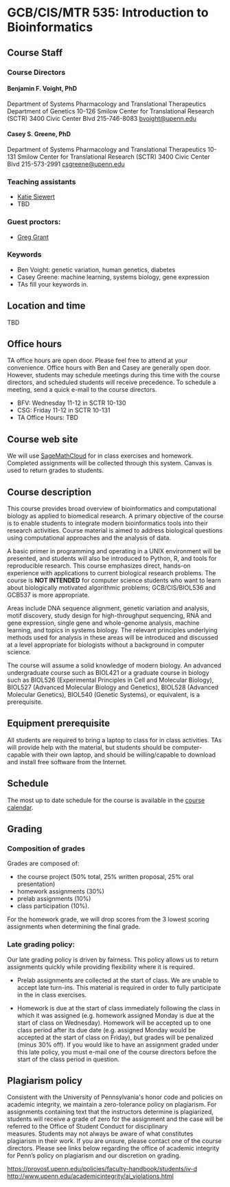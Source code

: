 # GCB/CIS/MTR 535: Introduction to Bioinformatics

## Course Staff

### Course Directors

#### Benjamin F. Voight, PhD
Department of Systems Pharmacology and Translational Therapeutics
Department of Genetics
10-126 Smilow Center for Translational Research (SCTR)
3400 Civic Center Blvd
215-746-8083
bvoight@upenn.edu

#### Casey S. Greene, PhD
Department of Systems Pharmacology and Translational Therapeutics
10-131 Smilow Center for Translational Research (SCTR)
3400 Civic Center Blvd
215-573-2991
csgreene@upenn.edu

### Teaching assistants

* [Katie Siewert](mailto:ksiewert@mail.med.upenn.edu)
* TBD

### Guest proctors:

* [Greg Grant](mailto:ggrant543@gmail.com)

### Keywords

* Ben Voight: genetic variation, human genetics, diabetes
* Casey Greene: machine learning, systems biology, gene expression
* TAs fill your keywords in.

## Location and time

TBD

## Office hours

TA office hours are open door. Please feel free to attend at your convenience.
Office hours with Ben and Casey are generally open door. However, students may
schedule meetings during this time with the course directors, and scheduled
students will receive precedence. To schedule a meeting, send a quick e-mail to
the course directors.

* BFV: Wednesday 11-12 in SCTR 10-130
* CSG: Friday 11-12 in SCTR 10-131
* TA Office Hours: TBD

## Course web site

We will use [SageMathCloud](https://cloud.sagemath.com/) for in class exercises
and homework. Completed assignments will be collected through this system.
Canvas is used to return grades to students.

## Course description

This course provides broad overview of bioinformatics and computational biology
as applied to biomedical research. A primary objective of the course is to
enable students to integrate modern bioinformatics tools into their research
activities. Course material is aimed to address biological questions using
computational approaches and the analysis of data.

A basic primer in programming and operating in a UNIX environment will be
presented, and students will also be introduced to Python, R, and tools for
reproducible research. This course emphasizes direct, hands-on experience with
applications to current biological research problems. The course is **NOT
INTENDED** for computer science students who want to learn about biologically
motivated algorithmic problems; GCB/CIS/BIOL536 and GCB537 is more appropriate.

Areas include DNA sequence alignment, genetic variation and analysis, motif
discovery, study design for high-throughput sequencing, RNA and gene expression,
single gene and whole-genome analysis, machine learning, and topics in systems
biology. The relevant principles underlying methods used for analysis in these
areas will be introduced and discussed at a level appropriate for biologists
without a background in computer science.

The course will assume a solid knowledge of modern biology. An advanced
undergraduate course such as BIOL421 or a graduate course in biology such as
BIOL526 (Experimental Principles in Cell and Molecular Biology), BIOL527
(Advanced Molecular Biology and Genetics), BIOL528 (Advanced Molecular
Genetics), BIOL540 (Genetic Systems), or equivalent, is a prerequisite.

## Equipment prerequisite

All students are required to bring a laptop to class for in class activities.
TAs will provide help with the material, but students should be computer-capable
with their own laptop, and should be willing/capable to download and install
free software from the Internet.

## Schedule

The most up to date schedule for the course is available in the [course
calendar](https://github.com/greenelab/GCB535/blob/master/Course_Calendar.md).

## Grading

### Composition of grades

Grades are composed of:

* the course project (50% total, 25% written proposal,
25% oral presentation)
* homework assignments (30%)
* prelab assignments (10%)
* class participation (10%).

For the homework grade, we will drop scores from the 3 lowest scoring
assignments when determining the final grade.

### Late grading policy:

Our late grading policy is driven by fairness. This policy allows us to
return assignments quickly while providing flexibility where it is required.

* Prelab assignments are collected at the start of class. We are unable to
accept late turn-ins. This material is required in order to fully participate
in the in class exercises.

* Homework is due at the start of class immediately following the class in which
it was assigned (e.g. homework assigned Monday is due at the start of class on
Wednesday). Homework will be accepted up to one class period after its due date
(e.g. assigned Monday would be accepted at the start of class on Friday), but
grades will be penalized (minus 30% off). If you would like to have an
assignment graded under this late policy, you must e-mail one of the course
directors before the start of the class period in question.

## Plagiarism policy

Consistent with the University of Pennsylvania's honor code and policies on
academic integrity, we maintain a zero-tolerance policy on plagiarism. For
assignments containing text that the instructors determine is plagiarized,
students will receive a grade of zero for the assignment and the case will be
referred to the Office of Student Conduct for disciplinary measures. Students
may not always be aware of what constitutes plagiarism in their work. If you are
unsure, please contact one of the course directors. Please see links below
regarding the office of academic integrity for Penn’s policy on plagiarism and
our discretion on grading.

https://provost.upenn.edu/policies/faculty-handbook/students/iv-d
http://www.upenn.edu/academicintegrity/ai_violations.html
